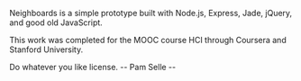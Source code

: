 Neighboards is a simple prototype built
with Node.js, Express, Jade, jQuery, and 
good old JavaScript.

This work was completed for the MOOC course
HCI through Coursera and Stanford University.

Do whatever you like license.
-- Pam Selle --
